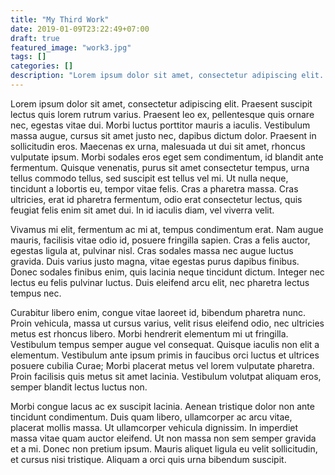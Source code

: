 ```yaml
---
title: "My Third Work"
date: 2019-01-09T23:22:49+07:00
draft: true
featured_image: "work3.jpg"
tags: []
categories: []
description: "Lorem ipsum dolor sit amet, consectetur adipiscing elit. Praesent suscipit lectus quis lorem rutrum varius. "
---
```



Lorem ipsum dolor sit amet, consectetur adipiscing elit. Praesent suscipit lectus quis lorem rutrum varius. Praesent leo ex, pellentesque quis ornare nec, egestas vitae dui. Morbi luctus porttitor mauris a iaculis. Vestibulum massa augue, cursus sit amet justo nec, dapibus dictum dolor. Praesent in sollicitudin eros. Maecenas ex urna, malesuada ut dui sit amet, rhoncus vulputate ipsum. Morbi sodales eros eget sem condimentum, id blandit ante fermentum. Quisque venenatis, purus sit amet consectetur tempus, urna tellus commodo tellus, sed suscipit est tellus vel mi. Ut nulla neque, tincidunt a lobortis eu, tempor vitae felis. Cras a pharetra massa. Cras ultricies, erat id pharetra fermentum, odio erat consectetur lectus, quis feugiat felis enim sit amet dui. In id iaculis diam, vel viverra velit.

Vivamus mi elit, fermentum ac mi at, tempus condimentum erat. Nam augue mauris, facilisis vitae odio id, posuere fringilla sapien. Cras a felis auctor, egestas ligula at, pulvinar nisl. Cras sodales massa nec augue luctus gravida. Duis varius justo magna, vitae egestas purus dapibus finibus. Donec sodales finibus enim, quis lacinia neque tincidunt dictum. Integer nec lectus eu felis pulvinar luctus. Duis eleifend arcu elit, nec pharetra lectus tempus nec.

Curabitur libero enim, congue vitae laoreet id, bibendum pharetra nunc. Proin vehicula, massa ut cursus varius, velit risus eleifend odio, nec ultricies metus est rhoncus libero. Morbi hendrerit elementum mi ut fringilla. Vestibulum tempus semper augue vel consequat. Quisque iaculis non elit a elementum. Vestibulum ante ipsum primis in faucibus orci luctus et ultrices posuere cubilia Curae; Morbi placerat metus vel lorem vulputate pharetra. Proin facilisis quis metus sit amet lacinia. Vestibulum volutpat aliquam eros, semper blandit lectus luctus non.

Morbi congue lacus ac ex suscipit lacinia. Aenean tristique dolor non ante tincidunt condimentum. Duis quam libero, ullamcorper ac arcu vitae, placerat mollis massa. Ut ullamcorper vehicula dignissim. In imperdiet massa vitae quam auctor eleifend. Ut non massa non sem semper gravida et a mi. Donec non pretium ipsum. Mauris aliquet ligula eu velit sollicitudin, et cursus nisi tristique. Aliquam a orci quis urna bibendum suscipit.

